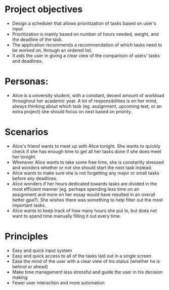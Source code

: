 # Project objectives
* Design a scheduler that allows prioritization of tasks based on user's input
* Prioritization is mainly based on number of hours needed, weight, and the deadline of the task.
* The application recommends a recommendation of which tasks need to be worked on, through an ordered list. 
* It aids the user in giving a clear view of the comparison of users' tasks and deadlines.

# Personas: 
* Alice is a university student, with a constant, decent amount of workload throughout her academic year. A lot of responsibilities is on her mind, always thinking about which task (eg. assignment, upcoming test, or an extra project) she should focus on next based on priority.

# Scenarios
* Alice's friend wants to meet up with Alice tonight. She wants to quickly check if she has enough time to get all her tasks done if she does meet her tonight. 
* Whenever Alice wants to take some free time, she is constantly stressed and wonders whether or not she should start the next task instead.
* Alice wants to make sure she is not forgetting any major or small tasks before any deadlines. 
* Alice wonders if her hours dedicated towards tasks are divided in the most efficient manner (eg. perhaps spending less time on an assignment and more on her essay would have resulted in an overall better gpa?). She wishes there was something to help filter out the most important tasks.
* Alice wants to keep track of how many hours she put in, but does not want to spend time manually filling it out every time.


# Principles
* Easy and quick input system
* Easy and quick access to all of the tasks laid out in a single screen 
* Ease the mind of the user with a clear view of his status (whether he is behind or ahead)
* Make time management less stressful and guide the user in his decision making
* Fewer user interaction and more automation